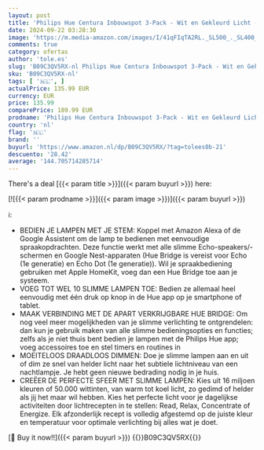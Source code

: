 ```yaml
---
layout: post
title: 'Philips Hue Centura Inbouwspot 3-Pack - Wit en Gekleurd Licht - Duurzame LED Verlichting - Dimbaar - Verbind met Hue Bluetooth of Bridge - Werkt met Alexa en Google Home - Rond - 220-240V - Zwart'
date: 2024-09-22 03:28:30
image: 'https://m.media-amazon.com/images/I/41qFIqTA2RL._SL500_._SL400_.jpg'
comments: true
category: ofertas
author: 'tole.es'
slug: 'B09C3QV5RX-nl Philips Hue Centura Inbouwspot 3-Pack - Wit en Gekleurd...'
sku: 'B09C3QV5RX-nl'
tags: [ '🇳🇱', ]
actualPrice: 135.99 EUR
currency: EUR
price: 135.99
comparePrice: 189.99 EUR
prodname: 'Philips Hue Centura Inbouwspot 3-Pack - Wit en Gekleurd Licht - Duurzame LED Verlichting - Dimbaar - Verbind met Hue Bluetooth of Bridge - Werkt met Alexa en Google Home - Rond - 220-240V - Zwart'
country: 'nl'
flag: '🇳🇱'
brand: ''
buyurl: 'https://www.amazon.nl/dp/B09C3QV5RX/?tag=tolees0b-21'
descuento: '28.42'
average: '144.705714285714'
---
```


There's a deal [{{< param title >}}]({{< param buyurl >}})  here:

[![{{< param prodname >}}]({{< param image >}})]({{< param buyurl >}})

ℹ️:

- BEDIEN JE LAMPEN MET JE STEM: Koppel met Amazon Alexa of de Google Assistent om de lamp te bedienen met eenvoudige spraakopdrachten. Deze functie werkt met alle slimme Echo-speakers/-schermen en Google Nest-apparaten (Hue Bridge is vereist voor Echo (1e generatie) en Echo Dot (1e generatie)). Wil je spraakbediening gebruiken met Apple HomeKit, voeg dan een Hue Bridge toe aan je systeem.
- VOEG TOT WEL 10 SLIMME LAMPEN TOE: Bedien ze allemaal heel eenvoudig met één druk op knop in de Hue app op je smartphone of tablet.
- MAAK VERBINDING MET DE APART VERKRIJGBARE HUE BRIDGE: Om nog veel meer mogelijkheden van je slimme verlichting te ontgrendelen: dan kun je gebruik maken van alle slimme bedieningsopties en functies; zelfs als je niet thuis bent bedien je lampen met de Philips Hue app; voeg accessoires toe en stel timers en routines in
- MOEITELOOS DRAADLOOS DIMMEN: Doe je slimme lampen aan en uit of dim ze snel van helder licht naar het subtiele lichtniveau van een nachtlampje. Je hebt geen nieuwe bedrading nodig in je huis.
- CREËER DE PERFECTE SFEER MET SLIMME LAMPEN: Kies uit 16 miljoen kleuren of 50.000 wittinten, van warm tot koel licht, zo gedimd of helder als jij het maar wil hebben. Kies het perfecte licht voor je dagelijkse activiteiten door lichtrecepten in te stellen: Read, Relax, Concentrate of Energize. Elk afzonderlijk recept is volledig afgestemd op de juiste kleur en temperatuur voor optimale verlichting bij alles wat je doet​.​

[🛒 Buy it now!!]({{< param buyurl >}})
{{<world>}}B09C3QV5RX{{</world>}}
